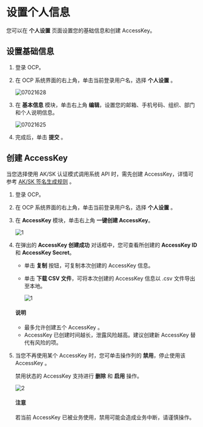 # 设置个人信息

您可以在 **个人设置** 页面设置您的基础信息和创建 AccessKey。

## 设置基础信息

1. 登录 OCP。

2. 在 OCP 系统界面的右上角，单击当前登录用户名，选择 **个人设置** 。

   ![07021628](https://obbusiness-private.oss-cn-shanghai.aliyuncs.com/doc/img/ocp/402-cn/%E4%B8%AA%E4%BA%BA%E8%AE%BE%E7%BD%AE.png)

3. 在 **基本信息** 模块，单击右上角 **编辑**，设置您的邮箱、手机号码、组织、部门和个人说明信息。

   ![07021625](https://obbusiness-private.oss-cn-shanghai.aliyuncs.com/doc/img/ocp/402-cn/%E7%BC%96%E8%BE%91%E5%9F%BA%E7%A1%80%E4%BF%A1%E6%81%AF.png)

4. 完成后，单击 **提交** 。

## 创建 AccessKey

当您选择使用 AK/SK 认证模式调用系统 API 时，需先创建 AccessKey，详情可参考 [AK/SK 签名生成规则](../../../6.api-reference/3.1.ak-sk-sign-roles.md) 。

1. 登录 OCP。

2. 在 OCP 系统界面的右上角，单击当前登录用户名，选择 **个人设置** 。

3. 在 **AccessKey** 模块，单击右上角 **一键创建 AccessKey**。

   ![1](https://obbusiness-private.oss-cn-shanghai.aliyuncs.com/doc/img/ocp/402-cn/%E5%88%9B%E5%BB%BAak.png)

4. 在弹出的 **AccessKey 创建成功** 对话框中，您可查看所创建的 **AccessKey ID** 和 **AccessKey Secret**。

   * 单击 **复制** 按钮，可复制本次创建的 AccessKey 信息。
   * 单击 **下载 CSV 文件**，可将本次创建的 AccessKey 信息以 .csv 文件导出至本地。

      ![1](https://obbusiness-private.oss-cn-shanghai.aliyuncs.com/doc/img/ocp/402-cn/ak%E5%88%9B%E5%BB%BA%E6%88%90%E5%8A%9F.png)

    <main id="notice" type='explain'>
    <h4>说明</h4>
    <p><ul><li>最多允许创建五个 AccessKey 。</li><li>AccessKey 已创建时间越长，泄露风险越高。建议创建新 AccessKey 替代有风险的项。</li></ul></p>
    </main>

5. 当您不再使用某个 AccessKey 时，您可单击操作列的 **禁用**，停止使用该 AccessKey 。

   禁用状态的 AccessKey 支持进行 **删除** 和 **启用** 操作。

   ![2](https://obbusiness-private.oss-cn-shanghai.aliyuncs.com/doc/img/ocp/402-cn/%E7%A6%81%E7%94%A8ak.png)

      <main id="notice" type='notice'>
      <h4>注意</h4>
      <p>若当前 AccessKey 已被业务使用，禁用可能会造成业务中断，请谨慎操作。</p>
      </main>
